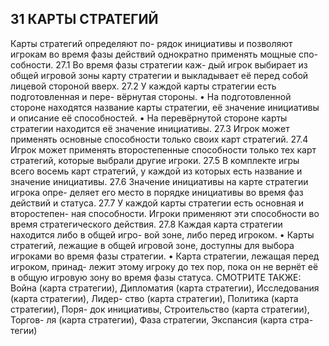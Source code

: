 31 КАРТЫ СТРАТЕГИЙ
---

Карты стратегий определяют по-
рядок инициативы и позволяют 
игрокам во время фазы действий 
однократно применять мощные спо-
собности.
27.1  Во время фазы стратегии каж-
дый игрок выбирает из общей 
игровой зоны карту стратегии 
и выкладывает её перед собой 
лицевой стороной вверх.
27.2  У каждой карты стратегии есть подготовленная и пере-
вёрнутая стороны.
•  На подготовленной стороне находятся название карты 
стратегии, её значение инициативы и описание её 
способностей.
•  На перевёрнутой стороне карты стратегии находится 
её значение инициативы.
27.3  Игрок может применять основные способности только 
своих карт стратегий.
27.4  Игрок может применять второстепенные способности 
только тех карт стратегий, которые выбрали другие 
игроки.
27.5  В комплекте игры всего восемь карт стратегий, у каждой 
из которых есть название и значение инициативы.
27.6  Значение инициативы на карте стратегии игрока опре-
деляет его место в порядке инициативы во время фаз 
действий и статуса.
27.7  У каждой карты стратегии есть основная и второстепен-
ная способности. Игроки применяют эти способности 
во время стратегического действия.
27.8  Каждая карта стратегии находится либо в общей игро-
вой зоне, либо перед игроком.
•  Карты стратегий, лежащие в общей игровой зоне, 
доступны для выбора игроками во время фазы 
стратегии.
•  Карта стратегии, лежащая перед игроком, принад-
лежит этому игроку до тех пор, пока он не вернёт её 
в общую игровую зону во время фазы статуса.
СМОТРИТЕ ТАКЖЕ: Война (карта стратегии), Дипломатия 
(карта стратегии), Исследования (карта стратегии), Лидер-
ство (карта стратегии), Политика (карта стратегии), Поря-
док инициативы, Строительство (карта стратегии), Торгов-
ля (карта стратегии), Фаза стратегии, Экспансия (карта стра-
тегии)
